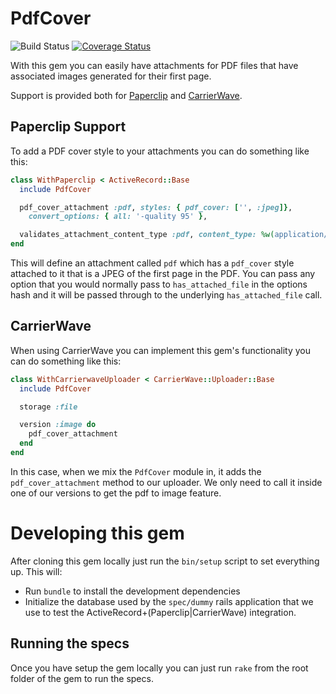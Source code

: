 # PdfCover

![Build Status](https://api.travis-ci.org/xing/pdf_cover.svg)
[![Coverage Status](https://coveralls.io/repos/github/xing/pdf_cover/badge.svg?branch=master)](https://coveralls.io/github/xing/pdf_cover?branch=master)

With this gem you can easily have attachments for PDF files that have associated
images generated for their first page.

Support is provided both for [Paperclip](https://github.com/thoughtbot/paperclip)
and [CarrierWave](https://github.com/carrierwaveuploader/carrierwave).

## Paperclip Support

To add a PDF cover style to your attachments you can do something like this:

```Ruby
class WithPaperclip < ActiveRecord::Base
  include PdfCover

  pdf_cover_attachment :pdf, styles: { pdf_cover: ['', :jpeg]},
    convert_options: { all: '-quality 95' },

  validates_attachment_content_type :pdf, content_type: %w(application/pdf)
end
```

This will define an attachment called `pdf` which has a `pdf_cover` style attached
to it that is a JPEG of the first page in the PDF. You can pass any option that you
would normally pass to `has_attached_file` in the options hash and it will be
passed through to the underlying `has_attached_file` call.

## CarrierWave

When using CarrierWave you can implement this gem's functionality
you can do something like this:

```Ruby
class WithCarrierwaveUploader < CarrierWave::Uploader::Base
  include PdfCover

  storage :file

  version :image do
    pdf_cover_attachment
  end
end
```

In this case, when we mix the `PdfCover` module in, it adds the `pdf_cover_attachment`
method to our uploader. We only need to call it inside one of our versions to get the
pdf to image feature.

# Developing this gem

After cloning this gem locally just run the `bin/setup` script to set everything
up. This will:

- Run `bundle` to install the development dependencies
- Initialize the database used by the `spec/dummy` rails application that
we use to test the ActiveRecord+(Paperclip|CarrierWave) integration.

## Running the specs

Once you have setup the gem locally you can just run `rake` from the root folder
of the gem to run the specs.

